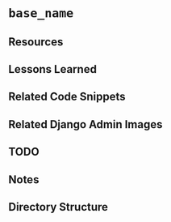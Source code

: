 # `base_name`

## Resources

## Lessons Learned

## Related Code Snippets

## Related Django Admin Images

## TODO

## Notes

## Directory Structure
